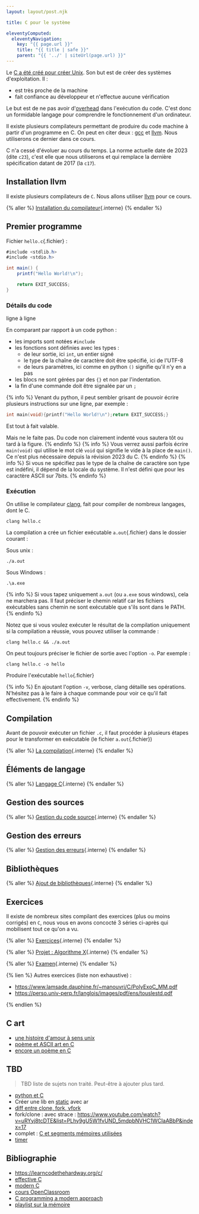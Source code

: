 ```yaml
---
layout: layout/post.njk

title: C pour le système

eleventyComputed:
  eleventyNavigation:
    key: "{{ page.url }}"
    title: "{{ title | safe }}"
    parent: "{{ '../' | siteUrl(page.url) }}"
---
```


Le  [C a été créé pour créer Unix](https://www.youtube.com/watch?v=de2Hsvxaf8M). Son but est de créer des systèmes d'exploitation. Il :

- est très proche de la machine
- fait confiance au développeur et n'effectue aucune vérification

Le but est de ne pas avoir d'[overhead](https://en.wikipedia.org/wiki/Overhead_(computing)) dans l'exécution du code. C'est donc un formidable langage pour comprendre le fonctionnement d'un ordinateur.

Il existe plusieurs compilateurs permettant de produire du code machine à partir d'un programme en C. On peut en citer deux : [gcc](https://gcc.gnu.org/) et [llvm](https://llvm.org/). Nous utiliserons ce dernier dans ce cours.

C n'a cessé d'évoluer au cours du temps. La norme actuelle date de 2023 (dite `c23`), c'est elle que nous utiliserons et qui remplace la dernière spécification datant de 2017 (la `c17`).

## Installation llvm

Il existe plusieurs compilateurs de `C`. Nous allons utiliser [llvm](https://apt.llvm.org/) pour ce cours.

{% aller %}
[Installation du compilateur](installation){.interne}
{% endaller %}

## Premier programme

Fichier `hello.c`{.fichier} :

```c#
#include <stdlib.h> 
#include <stdio.h>

int main() { 
    printf("Hello World!\n");

    return EXIT_SUCCESS; 
}
```

### Détails du code

ligne à ligne

En comparant par rapport à un code python :

- les imports sont notées `#include`
- les fonctions sont définies avec les types :
  - de leur sortie, ici `int`, un entier signé
  - le type de la chaîne de caractère doit être spécifié, ici de l'UTF-8
  - de leurs paramètres, ici comme en python `()` signifie qu'il n'y en a pas
- les blocs ne sont gérées par des `{}` et non par l'indentation.
- la fin d'une commande doit être signalée par un `;`

{% info %}
Venant du python, il peut sembler grisant de pouvoir écrire plusieurs instructions sur une ligne, par exemple :

```c
int main(void){printf("Hello World!\n");return EXIT_SUCCESS;}
```

Est tout à fait valable.

Mais ne le faite pas. Du code non clairement indenté vous sautera tôt ou tard à la figure.
{% endinfo %}
{% info %}
Vous verrez aussi parfois écrire `main(void)` qui utilise le mot clé `void` qui signifie le vide à la place de `main()`. Ce n'est plus nécessaire depuis la révision 2023 du C.
{% endinfo %}
{% info %}
Si vous ne spécifiez pas le type de la chaîne de caractère son type est indéfini, il dépend de la locale du système. Il n'est défini que pour les caractère ASCII sur 7bits.
{% endinfo %}

### Exécution

On utilise le compilateur [clang](https://clang.llvm.org/), fait pour compiler de nombreux langages, dont le C.

```
clang hello.c
```

La compilation a crée un fichier exécutable `a.out`{.fichier} dans le dossier courant :

Sous unix :

```
./a.out
```

Sous Windows :

```
.\a.exe
```

{% info %}
Si vous tapez uniquement `a.out` (ou `a.exe` sous windows), cela ne marchera pas. Il faut préciser le chemin relatif car les fichiers exécutables sans chemin ne sont exécutable que s'ils sont dans le PATH.
{% endinfo %}

Notez que si vous voulez exécuter le résultat de la compilation uniquement si la compilation a réussie, vous pouvez utiliser la commande :

```
clang hello.c && ./a.out
```

On peut toujours préciser le fichier de sortie avec l'option `-o`. Par exemple :

```
clang hello.c -o hello
```

Produire l'exécutable `hello`{.fichier}

{% info %}
En ajoutant l'option `-v`, verbose, clang détaille ses opérations. N'hésitez pas à le faire à chaque commande pour voir ce qu'il fait effectivement.
{% endinfo %}

## Compilation

Avant de pouvoir exécuter un fichier `.c`, il faut procéder à plusieurs étapes pour le transformer en exécutable (le fichier `a.out`{.fichier})

{% aller %}
[La compilation](compilation){.interne}
{% endaller %}

## Éléments de langage

{% aller %}
[Langage C](langage){.interne}
{% endaller %}

## Gestion des sources

{% aller %}
[Gestion du code source](gestion-code-source){.interne}
{% endaller %}

## Gestion des erreurs

{% aller %}
[Gestion des erreurs](gestion-erreurs){.interne}
{% endaller %}

## Bibliothèques

{% aller %}
[Ajout de bibliothèques](ajout-bibliothèques){.interne}
{% endaller %}

## Exercices

Il existe de nombreux sites compilant des exercices (plus ou moins corrigés) en `C`, nous vous en avons concocté 3 séries ci-après qui mobilisent tout ce qu'on a vu.

{% aller %}
[Exercices](./exercices){.interne}
{% endaller %}

{% aller %}
[Projet : Algorithme X](./projet-algorithme-x){.interne}
{% endaller %}

{% aller %}
[Examen](./examen){.interne}
{% endaller %}

{% lien %}
Autres exercices (liste non exhaustive) :

- <https://www.lamsade.dauphine.fr/~manouvri/C/PolyExoC_MM.pdf>
- <https://perso.univ-perp.fr/langlois/images/pdf/ens/touslestd.pdf>

{% endlien %}

## C art

- [une histoire d'amour à sens unix](https://www.cise.ufl.edu/~manuel/obfuscate/westley.hint)
- [poème et ASCII art en C](https://www.welcometothejungle.com/fr/articles/btc-poem-code-avalanche-stars)
- [encore un poème en C](https://code-poetry.com/water)

## TBD

> TBD liste de sujets non traité. Peut-être à ajouter plus tard.

- [python et C](https://www.youtube.com/watch?v=l8dRF_AnFE0)
- Créer une lib en [static](https://dev.to/iamkhalil42/all-you-need-to-know-about-c-static-libraries-1o0b) avec ar
- [diff entre clone, fork, vfork](https://www.baeldung.com/linux/fork-vfork-exec-clone)
- fork/clone : avec strace : <https://www.youtube.com/watch?v=uRYyj8tcDTE&list=PLhy9gU5W1fvUND_5mdpbNVHC1WCIaABbP&index=17>
- complet : [C et segments mémoires utilisées](https://gist.github.com/CMCDragonkai/10ab53654b2aa6ce55c11cfc5b2432a4)
- [timer](https://0xax.gitbooks.io/linux-insides/content/Timers/linux-timers-6.html)

## Bibliographie

- <https://learncodethehardway.org/c/>
- [effective C](https://www.amazon.fr/Effective-Introduction-Professional-Robert-Seacord/dp/1718501048/)
- [modern C](https://gustedt.gitlabpages.inria.fr/modern-c/)
- [cours OpenClassroom](https://openclassrooms.com/fr/courses/19980-apprenez-a-programmer-en-c)
- [C programming a modern approach](https://github.com/Embed-Threads/Learn-C/blob/main/books/c-programming-a-modern-approach-2nbsped-0393979504-9780393979503_compress.pdf)
- [playlist sur la mémoire](https://www.youtube.com/playlist?list=PL9IEJIKnBJjGAINguks7wyq7TAnHOZGRl)
